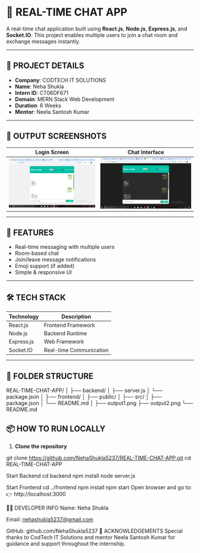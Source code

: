 # 💬 REAL-TIME CHAT APP

A real-time chat application built using **React.js**, **Node.js**, **Express.js**, and **Socket.IO**. This project enables multiple users to join a chat room and exchange messages instantly.

---

## 📌 PROJECT DETAILS

- **Company**: CODTECH IT SOLUTIONS  
- **Name**: Neha Shukla  
- **Intern ID**: CT06DF671  
- **Domain**: MERN Stack Web Development  
- **Duration**: 6 Weeks  
- **Mentor**: Neela Santosh Kumar  

---

## 📸 OUTPUT SCREENSHOTS

| Login Screen              | Chat Interface            |
|---------------------------|----------------------------|
| ![Output 1](output1.png)  | ![Output 2](output2.png)   |

---

## 🚀 FEATURES

- Real-time messaging with multiple users
- Room-based chat
- Join/leave message notifications
- Emoji support (if added)
- Simple & responsive UI

---

## 🛠 TECH STACK

| Technology   | Description           |
|--------------|------------------------|
| React.js     | Frontend Framework     |
| Node.js      | Backend Runtime        |
| Express.js   | Web Framework          |
| Socket.IO    | Real-time Communication|

---

## 📂 FOLDER STRUCTURE

REAL-TIME-CHAT-APP/
│
├── backend/
│ ├── server.js
│ └── package.json
│
├── frontend/
│ ├── public/
│ ├── src/
│ ├── package.json
│ └── README.md
│
├── output1.png
├── output2.png
└── README.md


## 📦 HOW TO RUN LOCALLY

1. **Clone the repository**

git clone https://github.com/NehaShukla5237/REAL-TIME-CHAT-APP.git
cd REAL-TIME-CHAT-APP 

Start Backend
cd backend
npm install
node server.js

Start Frontend
cd ../frontend
npm install
npm start
Open browser and go to:
👉 http://localhost:3000


👩‍💻 DEVELOPER INFO
Name: Neha Shukla

Email: nehashukla5237@gmail.com

GitHub: github.com/NehaShukla5237
🙌 ACKNOWLEDGEMENTS
Special thanks to CodTech IT Solutions and mentor Neela Santosh Kumar for guidance and support throughout the internship.